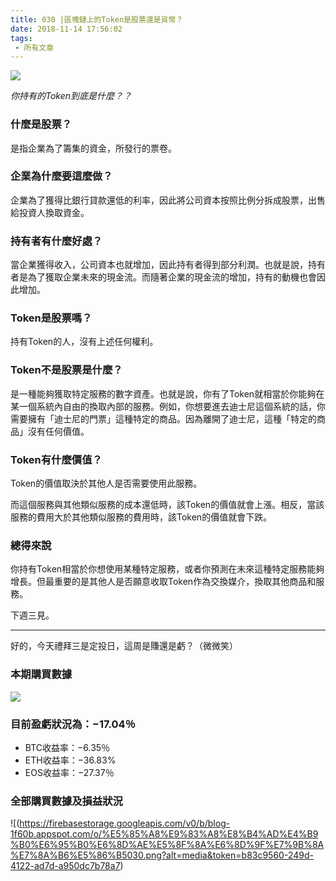 ```yaml
---
title: 030 |區塊鏈上的Token是股票還是貨幣？ 
date: 2018-11-14 17:56:02
tags:
 - 所有文章
---
```

![](https://firebasestorage.googleapis.com/v0/b/blog-1f60b.appspot.com/o/30.gif?alt=media&token=410f6df7-82d7-4b82-988d-a69f8a8a4082)

*你持有的Token到底是什麼？？*

### 什麼是股票？
是指企業為了籌集的資金，所發行的票卷。

### 企業為什麼要這麼做？
企業為了獲得比銀行貸款還低的利率，因此將公司資本按照比例分拆成股票，出售給投資人換取資金。

### 持有者有什麼好處？
當企業獲得收入，公司資本也就增加，因此持有者得到部分利潤。也就是說，持有者是為了獲取企業未來的現金流。而隨著企業的現金流的增加，持有的動機也會因此增加。

### Token是股票嗎？
持有Token的人，沒有上述任何權利。

### Token不是股票是什麼？
是一種能夠獲取特定服務的數字資產。也就是說，你有了Token就相當於你能夠在某一個系統內自由的換取內部的服務。例如，你想要進去迪士尼這個系統的話，你需要擁有「迪士尼的門票」這種特定的商品。因為離開了迪士尼，這種「特定的商品」沒有任何價值。

### Token有什麼價值？
Token的價值取決於其他人是否需要使用此服務。

而這個服務與其他類似服務的成本還低時，該Token的價值就會上漲。相反，當該服務的費用大於其他類似服務的費用時，該Token的價值就會下跌。

### 總得來說
你持有Token相當於你想使用某種特定服務，或者你預測在未來這種特定服務能夠增長。但最重要的是其他人是否願意收取Token作為交換媒介，換取其他商品和服務。

下週三見。

***


好的，今天禮拜三是定投日，這周是賺還是虧？（微微笑）

### 本期購買數據
![](https://firebasestorage.googleapis.com/v0/b/blog-1f60b.appspot.com/o/%E8%B4%AD%E4%B9%B0%E6%95%B0%E6%8D%AE030.png?alt=media&token=96e42f19-105d-47a6-81fe-b4f41667cce2)

### 目前盈虧狀況為：−17.04％
- BTC收益率：−6.35％
- ETH收益率：−36.83%
- EOS收益率：−27.37％

### 全部購買數據及損益狀況
![(https://firebasestorage.googleapis.com/v0/b/blog-1f60b.appspot.com/o/%E5%85%A8%E9%83%A8%E8%B4%AD%E4%B9%B0%E6%95%B0%E6%8D%AE%E5%8F%8A%E6%8D%9F%E7%9B%8A%E7%8A%B6%E5%86%B5030.png?alt=media&token=b83c9560-249d-4122-ad7d-a950dc7b78a7)